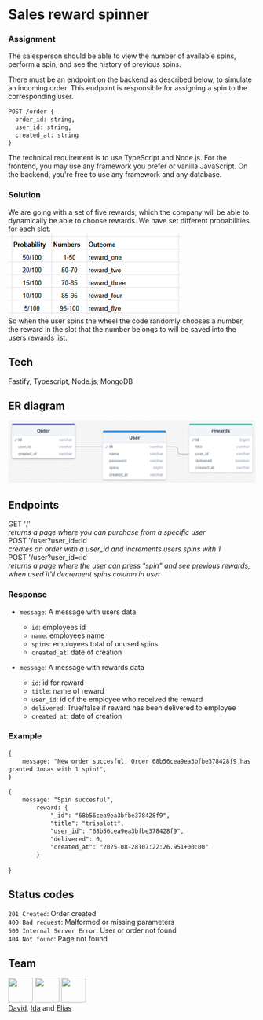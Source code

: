 # Sales reward spinner

### Assignment
The salesperson should be able to view the number of available spins, perform a spin, and see the history of previous spins.

There must be an endpoint on the backend as described below, to simulate an incoming order.
This endpoint is responsible for assigning a spin to the corresponding user.
```
POST /order {
  order_id: string,
  user_id: string,
  created_at: string
}
```
The technical requirement is to use TypeScript and Node.js.
For the frontend, you may use any framework you prefer or vanilla JavaScript.
On the backend, you're free to use any framework and any database.

### Solution
We are going with a set of five rewards, which the company will be able to dynamically be able to choose rewards. We have set different probabilities for each slot.  
![probability vs outcome table](image-1.png)  
So when the user spins the wheel the code randomly chooses a number, the reward in the slot that the number belongs to will be saved into the users rewards list. 

## Tech
Fastify, Typescript, Node.js, MongoDB

## ER diagram 
![er diagram](image-3.png)


## Endpoints
GET '/'  
_returns a page where you can purchase from a specific user_  
POST '/user?user_id=:id  
_creates an order with a user_id and increments users spins with 1_  
POST '/user?user_id=:id  
_returns a page where the user can press "spin" and see previous rewards, when used it'll decrement spins column in user_  


### Response
- ```message```: A message with users data
    + ```id```: employees id
    + ```name```: employees name
    + ```spins```: employees total of unused spins
    + ```created_at```: date of creation
      
- ```message```: A message with rewards data
    + ```id```: id for reward
    + ```title```: name of reward
    + ```user_id```: id of the employee who received the reward
    + ```delivered```: True/false if reward has been delivered to employee
    + ```created_at```: date of creation

### Example
```
{
    message: "New order succesful. Order 68b56cea9ea3bfbe378428f9 has granted Jonas with 1 spin!",
}
```  
   
```
{
    message: "Spin succesful",
        reward: {
            "_id": "68b56cea9ea3bfbe378428f9",
            "title": "trisslott",
            "user_id": "68b56cea9ea3bfbe378428f9",
            "delivered": 0,
            "created_at": "2025-08-28T07:22:26.951+00:00"
        }
    
}
```

## Status codes
```201 Created```: Order created  
```400 Bad request```: Malformed or missing parameters  
```500 Internal Server Error```: User or order not found  
```404 Not found```: Page not found


## Team
<img src="https://avatars.githubusercontent.com/u/117070056?v=4" width="50" height="50">   <img src="https://avatars.githubusercontent.com/u/180587803?v=4" width="50" height="50">  <img src="https://avatars.githubusercontent.com/u/180266163?v=4" width="50" height="50">   
[David](https://github.com/DavidDyberg), [Ida](https://github.com/Chokladglasyr) and [Elias](https://github.com/Elias-Larsson)